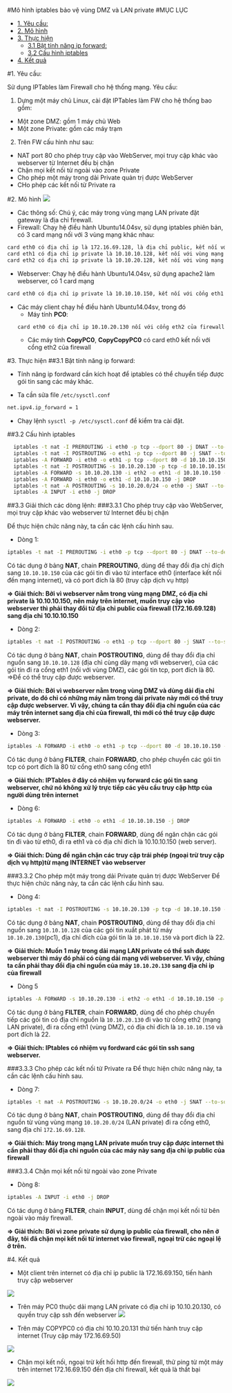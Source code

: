 #Mô hình iptables bảo vệ vùng DMZ và LAN private
#MỤC LỤC
- [1. Yêu cầu:](#yeucau)
- [2. Mô hình](#mohinh)
- [3. Thực hiện](#thuchien)
  - [3.1 Bật tính năng ip forward:](#ipforward)
  - [3.2 Cấu hình iptables](#cauhinh)
- [4. Kết quả](#ketqua)


<a name="yeucau"></a>
#1. Yêu cầu:

Sử dụng IPTables làm Firewall cho hệ thống mạng. Yêu cầu:

1. Dựng một máy chủ Linux, cài đặt IPTables làm FW cho hệ thống bao gồm:
  - Một zone DMZ: gồm 1 máy chủ Web
  - Một zone Private: gồm các máy trạm

2. Trên FW cấu hình như sau:
  - NAT port 80 cho phép truy cập vào WebServer, mọi truy cập khác vào webserver từ Internet đều bị chặn
  - Chặn mọi kết nối từ ngoài vào zone Private
  - Cho phép một máy trong dải Private quản trị được WebServer
  - CHo phép các kết nối từ Private ra

<a name="mohinh"></a>
#2. Mô hình
![](http://i.imgur.com/QbYReEz.jpg)

- Các thông số: Chú ý, các máy trong vùng mạng LAN private đặt gateway là địa chỉ firewall.
- Firewall: Chạy hệ điều hành Ubuntu14.04sv, sử dụng iptables phiên bản, có 3 card mạng nối với 3 vùng mạng khác nhau:
```sh
card eth0 có địa chỉ ip là 172.16.69.128, là địa chỉ public, kết nối với nhà cung cấp dịch vụ INTERNET
card eth1 có địa chỉ ip private là 10.10.10.128, kết nối với vùng mạng DMZ (Webserver)
card eth2 có địa chỉ ip private là 10.10.20.128, kết nối với vùng mạng LAN private.
```
- Webserver: Chạy hệ điều hành Ubuntu14.04sv, sử dụng apache2 làm webserver, có 1 card mạng
```sh
card eth0 có địa chỉ ip private là 10.10.10.150, kết nối với cổng eth1 của firewall
```
- Các máy client chạy hề điều hành Ubuntu14.04sv, trong đó
  - Máy tính **PC0**:
  ```sh
  card eth0 có địa chỉ ip 10.10.20.130 nối với cổng eth2 của firewall, PC0 có quyền truy cập ssh đến webserver
  ```
  - Các máy tính **CopyPC0**, **CopyCopyPC0** có card eth0 kết nối với cổng eth2 của firewall

<a name="thuchien"></a>
#3. Thực hiện
<a name="ipforward"></a>
##3.1 Bật tính năng ip forward:
- Tính năng ip fordward cần kích hoạt để iptables có thể chuyển tiếp được gói tin sang các máy khác.

- Ta cần sửa file `/etc/sysctl.conf`

```sh
net.ipv4.ip_forward = 1
```
- Chạy lệnh `sysctl -p /etc/sysctl.conf` để kiểm tra cài đặt.

<a name="cauhinh"></a>
##3.2 Cấu hình iptables

```sh
  iptables -t nat -I PREROUTING -i eth0 -p tcp --dport 80 -j DNAT --to-destination 10.10.10.150
  iptables -t nat -I POSTROUTING -o eth1 -p tcp --dport 80 -j SNAT --to-source 10.10.10.128
  iptables -A FORWARD -i eth0 -o eth1 -p tcp --dport 80 -d 10.10.10.150 -j ACCEPT
  iptables -t nat -I POSTROUTING -s 10.10.20.130 -p tcp -d 10.10.10.150 --dport 22 -j SNAT --to-source 10.10.10.128
  iptables -A FORWARD -s 10.10.20.130 -i eth2 -o eth1 -d 10.10.10.150 -p tcp --dport 22 -j ACCEPT
  iptables -A FORWARD -i eth0 -o eth1 -d 10.10.10.150 -j DROP
  iptables -t nat -A POSTROUTING -s 10.10.20.0/24 -o eth0 -j SNAT --to-source 172.16.69.128
  iptables -A INPUT -i eth0 -j DROP
```

##3.3 Giải thích các dòng lệnh:
###3.3.1 Cho phép truy cập vào WebServer, mọi truy cập khác vào webserver từ Internet đều bị chặn

Để thực hiện chức năng này, ta cần các lệnh cấu hình sau.
- Dòng 1:
```sh
iptables -t nat -I PREROUTING -i eth0 -p tcp --dport 80 -j DNAT --to-destination 10.10.10.150
```
Có tác dụng ở bảng **NAT**, chain **PREROUTING**, dùng để thay đổi địa chỉ đích sang `10.10.10.150` của các gói tin đi vào từ interface eth0 (interface kết nối đến mạng internet), và có port đích là 80 (truy cập dịch vụ http)

**=> Giải thích: Bởi vì webserver nằm trong vùng mạng DMZ, có địa chỉ private là 10.10.10.150, nên máy trên internet, muốn truy cập vào webserver thì phải thay đổi từ địa chỉ public của firewall (172.16.69.128) sang địa chỉ 10.10.10.150**

- Dòng 2:
```sh
iptables -t nat -I POSTROUTING -o eth1 -p tcp --dport 80 -j SNAT --to-source 10.10.10.128
```
Có tác dụng ở bảng **NAT**, chain **POSTROUTING**, dùng để thay đổi địa chỉ nguồn sang `10.10.10.128` (địa chỉ cùng dãy mạng với webserver), của các gói tin đi ra cổng eth1 (nối với vùng DMZ), các gói tin tcp, port đích là 80. =>Để có thể truy cập được webserver.

**=> Giải thích: Bởi vì webserver nằm trong vùng DMZ và dùng dải địa chỉ private, do đó chỉ có những máy nằm trong dải private này mới có thể truy cập được webserver. Vì vậy, chúng ta cần thay đổi địa chỉ nguồn của các máy trên internet sang địa chỉ của firewall, thì mới có thể truy cập được webserver.**
- Dòng 3:
```sh
iptables -A FORWARD -i eth0 -o eth1 -p tcp --dport 80 -d 10.10.10.150 -j ACCEPT
```
Có tác dụng ở bảng **FILTER**, chain **FORWARD**, cho phép chuyển các gói tin tcp có port đích là 80 từ cổng eth0 sang cổng eth1

**=> Giải thích: IPTables ở đây có nhiệm vụ forward các gói tin sang webserver, chứ nó không xử lý trực tiếp các yêu cầu truy cập http của người dùng trên internet**

- Dòng 6:
```sh
iptables -A FORWARD -i eth0 -o eth1 -d 10.10.10.150 -j DROP
```
Có tác dụng ở bảng **FILTER**, chain **FORWARD**, dùng để ngăn chặn các gói tin đi vào từ eth0, đi ra eth1 và có địa chỉ đích là 10.10.10.150 (web server).

**=> Giải thích: Dùng để ngăn chặn các truy cập trái phép (ngoại trừ truy cập dịch vụ http)từ mạng INTERNET vào webserver**

###3.3.2 Cho phép một máy trong dải Private quản trị được WebServer
Để thực hiện chức năng này, ta cần các lệnh cấu hình sau.

- Dòng 4:
```sh
iptables -t nat -I POSTROUTING -s 10.10.20.130 -p tcp -d 10.10.10.150 --dport 22 -j SNAT --to-source 10.10.10.128
```
Có tác dụng ở bảng **NAT**, chain **POSTROUTING**, dùng để thay đổi địa chỉ nguồn sang `10.10.10.128` của các gói tin xuất phát từ máy `10.10.20.130`(pc1), địa chỉ đích của gói tin là `10.10.10.150` và port đích là 22.

**=> Giải thích: Muốn 1 máy trong dải mạng LAN private có thể ssh được webserver thì máy đó phải có cùng dải mạng với webserver. Vì vậy, chúng ta cần phải thay đổi địa chỉ nguồn của máy `10.10.20.130` sang địa chỉ ip của firewall**

- Dòng 5
```sh
iptables -A FORWARD -s 10.10.20.130 -i eth2 -o eth1 -d 10.10.10.150 -p tcp --dport 22 -j ACCEPT
```
Có tác dụng ở bảng **FILTER**, chain **FORWARD**, dùng để cho phép chuyển tiếp các gói tin có địa chỉ nguồn là `10.10.20.130` đi vào từ cổng eth2 (mạng LAN private), đi ra cổng eth1 (vùng DMZ), có địa chỉ đích là `10.10.10.150` và port đích là 22.

**=> Giải thích: IPtables có nhiệm vụ fordward các gói tin ssh sang webserver.**


###3.3.3 Cho phép các kết nối từ Private ra
Để thực hiện chức năng này, ta cần các lệnh cấu hình sau.

- Dòng 7:
```sh
iptables -t nat -A POSTROUTING -s 10.10.20.0/24 -o eth0 -j SNAT --to-source 172.16.69.128
```
Có tác dụng ở bảng **NAT**, chain **POSTROUTING**, dùng để thay đổi địa chỉ nguồn từ vùng vùng mạng `10.10.20.0/24` (LAN private) đi ra cổng eth0, sang địa chỉ `172.16.69.128`.

**=> Giải thích: Máy trong mạng LAN private muốn truy cập được internet thì cần phải thay đổi địa chỉ nguồn của các máy này sang địa chỉ ip public của firewall**


###3.3.4 Chặn mọi kết nối từ ngoài vào zone Private
- Dòng 8:
```sh
iptables -A INPUT -i eth0 -j DROP
```
Có tác dụng ở bảng **FILTER**, chain **INPUT**, dùng để chặn mọi kết nối từ bên ngoài vào máy firewall.

**=> Giải thích: Bởi vì zone private sử dụng ip public của firewall, cho nên ở đây, tôi đã chặn mọi kết nối từ internet vào firewall, ngoại trừ các ngoại lệ ở trên.**

<a name="ketqua"></a>
#4. Kết quả

- Một client trên internet có địa chỉ ip public là 172.16.69.150, tiến hành truy cập webserver

![](http://image.prntscr.com/image/507cd7073c914bc6bef403acb7f75d32.png)

- Trên máy PC0 thuộc dải mạng LAN private có địa chỉ ip 10.10.20.130, có quyền truy cập ssh đến webserver
![](http://image.prntscr.com/image/baa3542a0b5644fea50fa96ade1150fa.png)

- Trên máy COPYPC0 có địa chỉ 10.10.20.131 thử tiến hành truy cập internet (Truy cập máy 172.16.69.50)

![](http://image.prntscr.com/image/011847fd5617476ea0962f37d39fe41b.png)

- Chặn mọi kết nối, ngoại trừ kết hối http đến firewall, thử ping từ một máy trên internet 172.16.69.150 đến địa chỉ firewall, kết quả là thất bại

![](http://image.prntscr.com/image/fe0c7c9d46ee48f3aafa411423f1c4a7.png)
